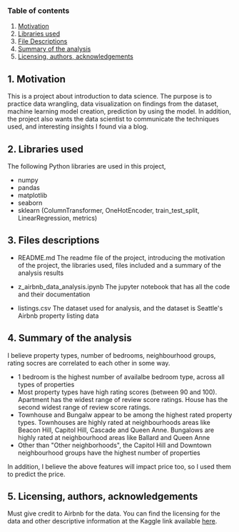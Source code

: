 ### Table of contents
1. [Motivation](#motivation)
2. [Libraries used](#library)
3. [File Descriptions](#files)
4. [Summary of the analysis](#summary)
5. [Licensing, authors, acknowledgements](#licensing)

## 1. Motivation <a name="motivation"></a>

This is a project about introduction to data science.  The purpose is to practice data wrangling, data visualization on findings from the dataset, machine learning model creation, prediction by using the model. In addition, the project also wants the data scientist to communicate the techniques used, and interesting insights I found via a blog.  

## 2. Libraries used <a name="library"></a>

The following Python libraries are used in this project, 
- numpy
- pandas
- matplotlib
- seaborn
- sklearn (ColumnTransformer, OneHotEncoder, train_test_split, LinearRegression, metrics)

## 3. Files descriptions <a name="files"></a>

- README.md
  The readme file of the project, introducing the motivation of the project, the libraries used, files included and a summary of the analysis results
  
- z_airbnb_data_analysis.ipynb
  The jupyter notebook that has all the code and their documentation
  
- listings.csv
  The dataset used for analysis, and the dataset is Seattle's Airbnb property listing data
  
## 4. Summary of the analysis <a name="summary"></a>
  I believe property types, number of bedrooms, neighbourhood groups, rating socres are correlated to each other in some way.  
  
  - 1 bedroom is the highest number of availalbe bedroom type, across all types of properties
  - Most property types have high rating scores (between 90 and 100). Apartment has the widest range of review score ratings. House has the second widest
    range of review score ratings. 
  - Townhouse and Bungalw appear to be among the highest rated property types. Townhouses are highly rated at neighbourhoods areas like Beacon Hill,
    Capitol Hill, Cascade and Queen Anne. Bungalows are highly rated at neighbourhood areas like Ballard and Queen Anne
  - Other than "Other neighborhoods", the Capitol Hill and Downtown neighbourhood groups have the highest number of properties

  In addition, I believe the above features will impact price too, so I used them to predict the price. 
  
## 5. Licensing, authors, acknowledgements <a name="licensing"></a> 
  Must give credit to Airbnb for the data. You can find the licensing for the data and other descriptive information at the Kaggle link available [here]( https://www.kaggle.com/airbnb/seattle/data). 
